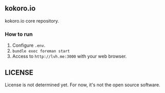 ## kokoro.io

kokoro.io core repository.


### How to run

1. Configure `.env`.
2. `bundle exec foreman start`
3. Access to `http://lvh.me:3000` with your web browser.



## LICENSE

License is not determined yet.
For now, it's not the open source software.


